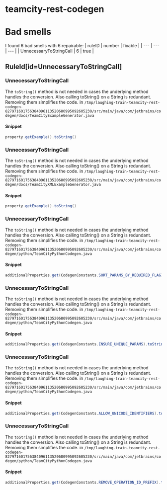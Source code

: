 # teamcity-rest-codegen 
 
# Bad smells
I found 6 bad smells with 6 repairable:
| ruleID | number | fixable |
| --- | --- | --- |
| UnnecessaryToStringCall | 6 | true |
## RuleId[id=UnnecessaryToStringCall]
### UnnecessaryToStringCall
The `toString()` method is not needed in cases the underlying method handles the conversion. Also calling toString() on a String is redundant. Removing them simplifies the code.
in `/tmp/laughing-train-teamcity-rest-codegen-827971601756384096113520680995092605230/src/main/java/com/jetbrains/codegen/docs/TeamCityExampleGenerator.java`
#### Snippet
```java
property.getExample().toString()
```

### UnnecessaryToStringCall
The `toString()` method is not needed in cases the underlying method handles the conversion. Also calling toString() on a String is redundant. Removing them simplifies the code.
in `/tmp/laughing-train-teamcity-rest-codegen-827971601756384096113520680995092605230/src/main/java/com/jetbrains/codegen/docs/TeamCityXMLExampleGenerator.java`
#### Snippet
```java
property.getExample().toString()
```

### UnnecessaryToStringCall
The `toString()` method is not needed in cases the underlying method handles the conversion. Also calling toString() on a String is redundant. Removing them simplifies the code.
in `/tmp/laughing-train-teamcity-rest-codegen-827971601756384096113520680995092605230/src/main/java/com/jetbrains/codegen/python/TeamCityPythonCodegen.java`
#### Snippet
```java
additionalProperties.get(CodegenConstants.SORT_PARAMS_BY_REQUIRED_FLAG).toString()
```

### UnnecessaryToStringCall
The `toString()` method is not needed in cases the underlying method handles the conversion. Also calling toString() on a String is redundant. Removing them simplifies the code.
in `/tmp/laughing-train-teamcity-rest-codegen-827971601756384096113520680995092605230/src/main/java/com/jetbrains/codegen/python/TeamCityPythonCodegen.java`
#### Snippet
```java
additionalProperties.get(CodegenConstants.ENSURE_UNIQUE_PARAMS).toString()
```

### UnnecessaryToStringCall
The `toString()` method is not needed in cases the underlying method handles the conversion. Also calling toString() on a String is redundant. Removing them simplifies the code.
in `/tmp/laughing-train-teamcity-rest-codegen-827971601756384096113520680995092605230/src/main/java/com/jetbrains/codegen/python/TeamCityPythonCodegen.java`
#### Snippet
```java
additionalProperties.get(CodegenConstants.ALLOW_UNICODE_IDENTIFIERS).toString()
```

### UnnecessaryToStringCall
The `toString()` method is not needed in cases the underlying method handles the conversion. Also calling toString() on a String is redundant. Removing them simplifies the code.
in `/tmp/laughing-train-teamcity-rest-codegen-827971601756384096113520680995092605230/src/main/java/com/jetbrains/codegen/python/TeamCityPythonCodegen.java`
#### Snippet
```java
additionalProperties.get(CodegenConstants.REMOVE_OPERATION_ID_PREFIX).toString()
```

